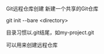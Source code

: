 Git远程仓库创建
新建一个共享的Git仓库

git init --bare &lt;directory&gt;

目录习惯以.git结尾，如my-project.git

可以用来创建远程仓库


